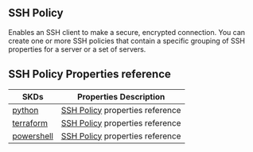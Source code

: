 ## SSH Policy
Enables an SSH client to make a secure, encrypted connection. You can create one or more SSH policies that contain a specific grouping of SSH properties for a server or a set of servers.

## SSH Policy Properties reference
| SKDs | Properties Description
| ---- | ------------------- |
| [python](https://github.com/CiscoDevNet/intersight-python/) | [SSH Policy](https://github.com/CiscoDevNet/intersight-python/tree/main/intersight/model/ssh_policy.py) properties reference |                 |
| [terraform](https://github.com/CiscoDevNet/terraform-provider-intersight/) | [SSH Policy](https://registry.terraform.io/providers/CiscoDevNet/intersight/latest/docs/resources/ssh_policy) properties reference |
| [powershell](https://github.com/CiscoDevNet/intersight-powershell/) | [SSH Policy](https://github.com/CiscoDevNet/intersight-powershell/blob/main/docs/New-IntersightSshPolicy.md) properties reference